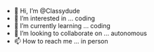 - 👋 Hi, I’m @Classydude
- 👀 I’m interested in ... coding
- 🌱 I’m currently learning ... coding
- 💞️ I’m looking to collaborate on ... autonomous
- 📫 How to reach me ... in person

<!---
Classydude/Classydude is a ✨ special ✨ repository because its `README.md` (this file) appears on your GitHub profile.
You can click the Preview link to take a look at your changes.
--->
